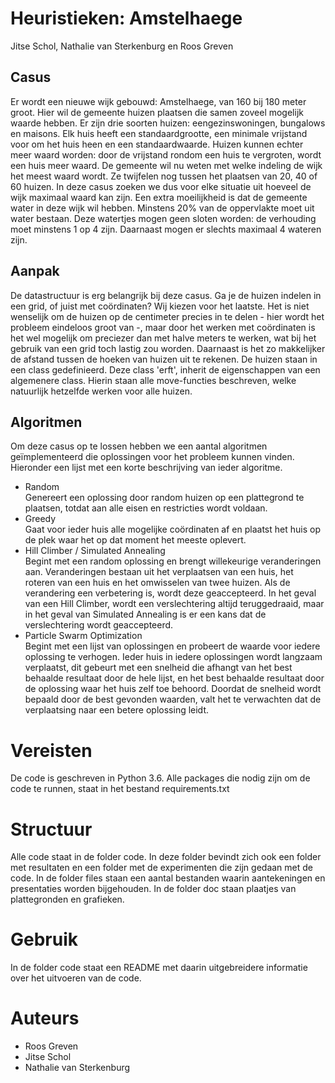 # Heuristieken: Amstelhaege
Jitse Schol, Nathalie van Sterkenburg en Roos Greven

## Casus
Er wordt een nieuwe wijk gebouwd: Amstelhaege, van 160 bij 180 meter groot. Hier wil de gemeente huizen plaatsen die samen zoveel mogelijk waarde hebben. Er zijn drie soorten huizen: eengezinswoningen, bungalows en maisons. Elk huis heeft een standaardgrootte, een minimale vrijstand voor om het huis heen en een standaardwaarde. Huizen kunnen echter meer waard worden: door de vrijstand rondom een huis te vergroten, wordt een huis meer waard. De gemeente wil nu weten met welke indeling de wijk het meest waard wordt. Ze twijfelen nog tussen het plaatsen van 20, 40 of 60 huizen. In deze casus zoeken we dus voor elke situatie uit hoeveel de wijk maximaal waard kan zijn. Een extra moeilijkheid is dat de gemeente water in deze wijk wil hebben. Minstens 20% van de oppervlakte moet uit water bestaan. Deze watertjes mogen geen sloten worden: de verhouding moet minstens 1 op 4 zijn. Daarnaast mogen er slechts maximaal 4 wateren zijn. 

## Aanpak
De datastructuur is erg belangrijk bij deze casus. Ga je de huizen indelen in een grid, of juist met coördinaten? Wij kiezen voor het laatste. Het is niet wenselijk om de huizen op de centimeter precies in te delen - hier wordt het probleem eindeloos groot van -, maar door het werken met coördinaten is het wel mogelijk om preciezer dan met halve meters te werken, wat bij het gebruik van een grid toch lastig zou worden. Daarnaast is het zo makkelijker de afstand tussen de hoeken van huizen uit te rekenen. 
De huizen staan in een class gedefinieerd. Deze class 'erft', inherit de eigenschappen van een algemenere class. Hierin staan alle move-functies beschreven, welke natuurlijk hetzelfde werken voor alle huizen. 

## Algoritmen
Om deze casus op te lossen hebben we een aantal algoritmen geïmplementeerd die oplossingen voor het probleem kunnen vinden. Hieronder een lijst met een korte beschrijving van ieder algoritme.   
- Random    
Genereert een oplossing door random huizen op een plattegrond te plaatsen, totdat aan alle eisen en restricties wordt voldaan.    
- Greedy    
Gaat voor ieder huis alle mogelijke coördinaten af en plaatst het huis op de plek waar het op dat moment het meeste oplevert.   
- Hill Climber / Simulated Annealing    
Begint met een random oplossing en brengt willekeurige veranderingen aan. Veranderingen bestaan uit het verplaatsen van een huis, het roteren van een huis en het omwisselen van twee huizen. Als de verandering een verbetering is, wordt deze geaccepteerd. In het geval van een Hill Climber, wordt een verslechtering altijd teruggedraaid, maar in het geval van Simulated Annealing is er een kans dat de verslechtering wordt geaccepteerd.    
- Particle Swarm Optimization    
Begint met een lijst van oplossingen en probeert de waarde voor iedere oplossing te verhogen. Ieder huis in iedere oplossingen wordt langzaam verplaatst, dit gebeurt met een snelheid die afhangt van het best behaalde resultaat door de hele lijst, en het best behaalde resultaat door de oplossing waar het huis zelf toe behoord. Doordat de snelheid wordt bepaald door de best gevonden waarden, valt het te verwachten dat de verplaatsing naar een betere oplossing leidt.

# Vereisten
De code is geschreven in Python 3.6. Alle packages die nodig zijn om de code te runnen, staat in het bestand requirements.txt

# Structuur
Alle code staat in de folder code. In deze folder bevindt zich ook een folder met resultaten en een folder met de experimenten die zijn gedaan met de code. In de folder files staan een aantal bestanden waarin aantekeningen en presentaties worden bijgehouden. In de folder doc staan plaatjes van plattegronden en grafieken.

# Gebruik
In de folder code staat een README met daarin uitgebreidere informatie over het uitvoeren van de code.

# Auteurs
- Roos Greven
- Jitse Schol
- Nathalie van Sterkenburg
